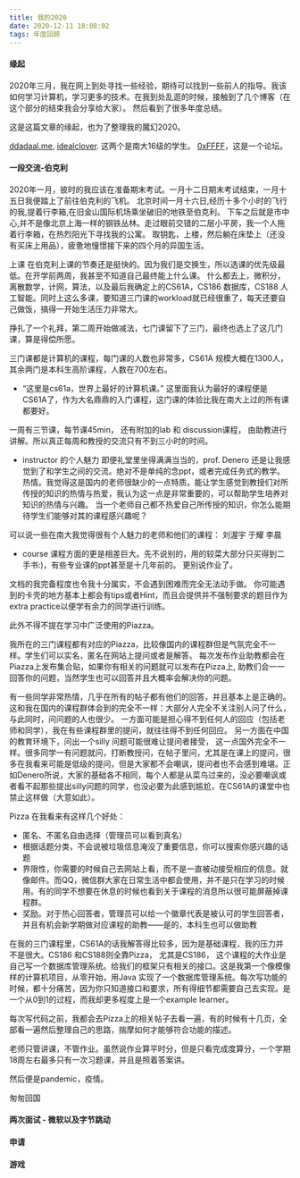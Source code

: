 ```yaml
---
title: 我的2020
date: 2020-12-11 18:08:02
tags: 年度回顾
---
```

#### 缘起
2020年三月，我在网上到处寻找一些经验，期待可以找到一些前人的指导。我该如何学习计算机，学习更多的技术。在我到处乱逛的时候，接触到了几个博客（在这个部分的结束我会分享给大家）。
然后看到了很多年度总结。

这是这篇文章的缘起，也为了整理我的魔幻2020。

[ddadaal.me](https://ddadaal.me/articles/summary-for-2019), [idealclover](https://idealclover.top/). 这两个是南大16级的学生。
[0xFFFF](https://0xffff.one/)，这是一个论坛。




#### 一段交流-伯克利
2020年一月，彼时的我应该在准备期末考试。一月十二日期末考试结束，一月十五日我便踏上了前往伯克利的飞机。
北京时间一月十六日,经历十多个小时的飞行的我,提着行李箱,在旧金山国际机场乘坐破旧的地铁至伯克利。
下车之后就是市中心,并不是像北京上海一样的钢铁丛林。走过眼前交错的二层小平房，我一个人拖着行李箱，在热烈阳光下寻找我的公寓。
取钥匙，上楼，然后躺在床垫上（还没有买床上用品），疲惫地憧憬接下来的四个月的异国生活。

上课
在伯克利上课的节奏还是挺快的。因为我们是交换生，所以选课的优先级最低。在开学前两周，我甚至不知道自己最终能上什么课。
什么都去上，微积分，离散数学，计网，算法，以及最后我确定上的CS61A，CS186 数据库，CS188 人工智能。同时上这么多课，要知道三门课的workload就已经很重了，每天还要自己做饭，搞得一开始生活压力非常大。

挣扎了一个礼拜，第二周开始做减法，七门课留下了三门，最终也选上了这几门课，算是得偿所愿。

三门课都是计算机的课程，每门课的人数也非常多，CS61A 规模大概在1300人，其余两门是本科生高阶课程，人数在700左右。

- “这里是cs61a，世界上最好的计算机课。”
这里面我认为最好的课程便是CS61A了，作为大名鼎鼎的入门课程，这门课的体验比我在南大上过的所有课都要好。

一周有三节课，每节课45min， 还有附加的lab 和 discussion课程， 由助教进行讲解。所以真正每周和教授的交流只有不到三小时的时间。

- instructor 的个人魅力
即便礼堂里坐得满满当当的，prof. Denero 还是让我感觉到了和学生之间的交流。绝对不是单纯的念ppt，或者完成任务式的教学。
热情。我觉得这是国内的老师很缺少的一点特质。能让学生感觉到教授们对所传授的知识的热情与热爱，我认为这一点是非常重要的，可以帮助学生培养对知识的热情与兴趣。
当一个老师自己都不热爱自己所传授的知识，你怎么能期待学生们能够对其的课程感兴趣呢？

可以说一些在南大我觉得很有个人魅力的老师和他们的课程：
刘渥宇
于耀
李晨


- course
课程方面的更是相差巨大。先不说别的，用的较菜大部分只买得到二手书:)，有些专业课的ppt甚至是十几年前的。
更别说作业了。

文档的我完备程度也令我十分属实，不会遇到困难而完全无法动手做。 你可能遇到的卡壳的地方基本上都会有tips或者Hint，而且会提供并不强制要求的题目作为extra practice以便学有余力的同学进行训练。

此外不得不提在学习中广泛使用的Piazza。

我所在的三门课程都有对应的Piazza，比较像国内的课程群但是气氛完全不一样。学生们可以实名，匿名在网站上提问或者是解答。
每次发布作业助教都会在Piazza上发布集合贴，如果你有相关的问题就可以发布在Pizza上, 助教们会一一回答你的问题，当然学生也可以回答并且大概率会解决你的问题。

有一些同学非常热情，几乎在所有的帖子都有他们的回答，并且基本上是正确的。这和我在国内的课程群体会到的完全不一样：大部分人完全不关注别人问了什么，与此同时，问问题的人也很少。
一方面可能是担心得不到任何人的回应（包括老师和同学），我在有些课程群里的提问，就往往得不到任何回应。
另一方面在中国的教育环境下，问出一个silly 问题可能很难让提问者接受， 这一点国外完全不一样。很多同学一有问题就问，打断教授问，在帖子里问，尤其是在课上的提问，很多在我看来可能是低级的提问，但是大家都不会嘲讽，提问者也不会感到难堪。正如Denero所说，大家的基础各不相同，每个人都是从菜鸟过来的，没必要嘲讽或者看不起那些提出silly问题的同学，也没必要为此感到尴尬，在CS61A的课堂中也禁止这样做（大意如此）。

Pizza 在我看来有这样几个好处：
- 匿名、不匿名自由选择（管理员可以看到真名）
- 根据话题分类，不会说被垃圾信息淹没了重要信息，你可以搜索你感兴趣的话题
- 界限性，你需要的时候自己去网站上看，而不是一直被动接受相应的信息。就像邮件。而QQ，微信群大家在日常生活中都会使用，并不是只在学习的时候用。有的同学不想要在休息的时候也看到关于课程的消息所以很可能屏蔽掉课程群。
- 奖励。对于热心回答者，管理员可以给一个徽章代表是被认可的学生回答者，并且有机会新学期做对应课程的助教——是的，本科生也可以做助教

在我的三门课程里，CS61A的话我解答得比较多，因为是基础课程，我的压力并不是很大。CS186 和CS188则全靠Pizza， 尤其是CS186， 这个课程的大作业是自己写一个数据库管理系统。给我们的框架只有相关的接口。这是我第一个像模像样的计算机项目，从零开始，用Java 实现了一个数据库管理系统。每次写功能的时候，都十分痛苦，因为你只知道接口和要求，所有得细节都需要自己去实现。是一个从0到1的过程，而我却更多程度上是一个example learner。

每次写代码之前，我都会去Pizza上的相关帖子去看一遍，有的时候有十几页，全部看一遍然后整理自己的思路，揣摩如何才能够符合功能的描述。


老师只管讲课，不管作业。虽然说作业算平时分，但是只看完成度算分，一个学期18周左右最多只有一次习题课，并且是照着答案讲。


然后便是pandemic，疫情。

匆匆回国

#### 两次面试 - 微软以及字节跳动




#### 申请


#### 游戏
